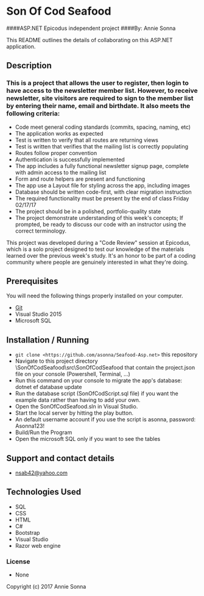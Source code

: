 ﻿# Son Of Cod Seafood
####ASP.NET Epicodus independent project
####By: Annie Sonna

This README outlines the details of collaborating on this ASP.NET application.

## Description
### This is a project that allows the user to register, then login to have access to the newsletter member list. However, to receive newsletter, site visitors are required to sign to the member list by entering their name, email and birthdate. It also meets the following criteria:
* Code meet general coding standards (commits, spacing, naming, etc)
* The application works as expected
* Test is written to verify that all routes are returning views
* Test is written that verifies that the mailing list is correctly populating
* Routes follow proper convention
* Authentication is successfully implemented
* The app includes a fully functional newsletter signup page, complete with admin access to the mailing list
* Form and route helpers are present and functioning
* The app use a Layout file for styling across the app, including images
* Database should be written code-first, with clear migration instruction
* The required functionality must be present by the end of class Friday 02/17/17
* The project should be in a polished, portfolio-quality state
* The project demonstrate understanding of this week's concepts; If prompted, be ready to discuss our code with an instructor using the correct terminology.

This project was developed during a "Code Review" session at Epicodus, which is a solo project designed to test our knowledge of the materials learned over the previous week's study. It's an honor to be part of a coding community where people are genuinely interested in what they're doing.

## Prerequisites

You will need the following things properly installed on your computer.

* [Git](http://git-scm.com/)
* Visual Studio 2015
* Microsoft SQL

## Installation / Running

* `git clone <https://github.com/asonna/Seafood-Asp.net>` this repository
* Navigate to this project directory \SonOfCodSeafood\src\SonOfCodSeafood that contain the project.json file on your console (Powershell, Terminal, ...)
* Run this command on your console to migrate the app's database: dotnet ef database update
* Run the database script (SonOfCodScript.sql file) if you want the example data rather than having to add your own.
* Open the SonOfCodSeafood.sln in Visual Studio.
* Start the local server by hitting the play button.
* An default username account if you use the script is asonna, password: Asonna123!
* Build/Run the Program
* Open the microsoft SQL only if you want to see the tables

## Support and contact details
* nsab42@yahoo.com

## Technologies Used
* SQL
* CSS
* HTML
* C#
* Bootstrap
* Visual Studio
* Razor web engine

### License
* None

Copyright (c) 2017 Annie Sonna
